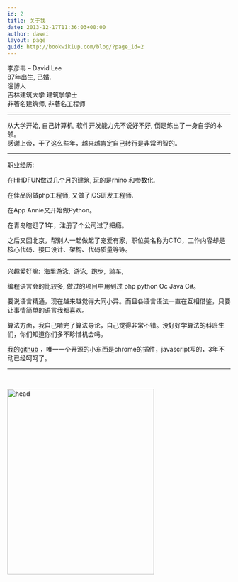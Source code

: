 ```yaml
---
id: 2
title: 关于我
date: 2013-12-17T11:36:03+00:00
author: dawei
layout: page
guid: http://bookwikiup.com/blog/?page_id=2
---
```

<div>
  李彦韦 &#8211; David Lee
</div>

<div>
  87年出生, 已婚.<br /> 淄博人<br /> 吉林建筑大学 建筑学学士
</div>

<div>
  非著名建筑师, 非著名工程师
</div>

* * *

<div>
  从大学开始, 自己计算机, 软件开发能力先不说好不好, 倒是练出了一身自学的本领。
</div>

<div>
  感谢上帝，干了这么些年，越来越肯定自己转行是非常明智的。
</div>

* * *

职业经历:

在HHDFUN做过几个月的建筑, 玩的是rhino 和参数化.

在佳品网做php工程师, 又做了iOS研发工程师.

在App Annie又开始做Python。

在青岛瞎逛了1年，注册了个公司过了把瘾。

之后又回北京，帮别人一起做起了宠爱有家，职位美名称为CTO，工作内容却是核心代码、接口设计、架构、代码质量等等。

* * *

兴趣爱好嘛:  海里游泳,  游泳,  跑步,  骑车,

编程语言会的比较多, 做过的项目中用到过 php python Oc Java C#。

要说语言精通，现在越来越觉得大同小异。而且各语言语法一直在互相借鉴，只要让事情简单的语言我都喜欢。

算法方面，我自己啃完了算法导论，自己觉得非常不错。没好好学算法的科班生们，你们知道你们多不珍惜机会吗。

<a title="GITHUB" href="https://github.com/dawei101" target="_blank">我的github</a> ，唯一一个开源的小东西是chrome的插件，javascript写的，3年不动已经呵呵了。

* * *

&nbsp;

[<img class="alignnone size-full wp-image-385" src="http://www.bookwikiup.com/wp-content/uploads/2013/12/head.png" alt="head" width="331" height="418" />](http://www.bookwikiup.com/wp-content/uploads/2013/12/head.png)

&nbsp;

&nbsp;

&nbsp;

&nbsp;

&nbsp;

&nbsp;

&nbsp;

&nbsp;

&nbsp;
